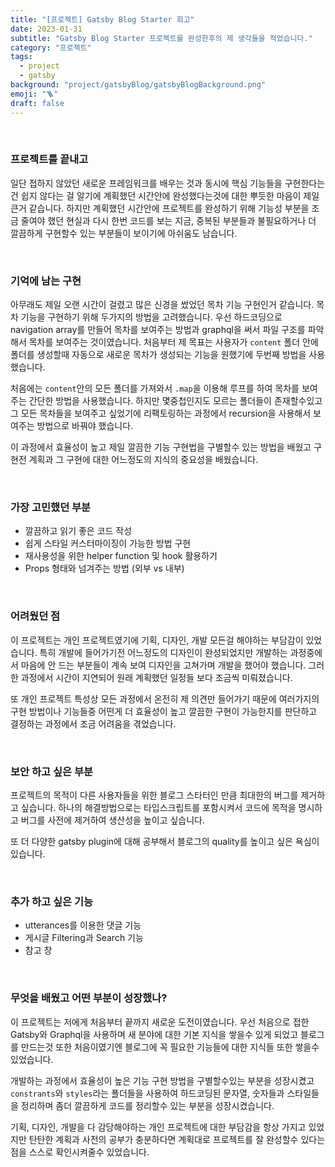 ```yaml
---
title: "[프로젝트] Gatsby Blog Starter 회고"
date: 2023-01-31
subtitle: "Gatsby Blog Starter 프로젝트를 완성한후의 제 생각들을 적었습니다."
category: "프로젝트"
tags:
  - project
  - gatsby
background: "project/gatsbyBlog/gatsbyBlogBackground.png"
emoji: "🪜"
draft: false
---
```


</br>

### 프로젝트를 끝내고

일단 접하지 않았던 새로운 프레임워크를 배우는 것과 동시에 핵심 기능들을 구현한다는건 쉽지 않다는 걸 알기에 계획했던 시간안에 완성했다는것에 대한 뿌듯한 마음이 제일 큰거 같습니다. 하지만 계획했던 시간안에 프로젝트를 완성하기 위해 기능성 부분을 조금 줄여야 했던 현실과 다시 한번 코드를 보는 지금, 중복된 부분들과 불필요하거나 더 깔끔하게 구현할수 있는 부분들이 보이기에 아쉬움도 남습니다.

</br>

### 기억에 남는 구현

아무래도 제일 오랜 시간이 걸렸고 많은 신경을 썼었던 목차 기능 구현인거 같습니다. 목차 기능을 구현하기 위해 두가지의 방법을 고려했습니다. 우선 하드코딩으로 navigation array를 만들어 목차를 보여주는 방법과 graphql을 써서 파일 구조를 파악해서 목차를 보여주는 것이였습니다. 처음부터 제 목표는 사용자가 `content` 폴더 안에 폴더를 생성할때 자동으로 새로운 목차가 생성되는 기능을 원했기에 두번째 방법을 사용했습니다.

처음에는 `content`안의 모든 폴더를 가져와서 `.map`을 이용해 루프를 하여 목차를 보여주는 간단한 방법을 사용했습니다. 하지만 몇중첩인지도 모르는 폴더들이 존재할수있고 그 모든 목차들을 보여주고 싶었기에 리팩토링하는 과정에서 recursion을 사용해서 보여주는 방법으로 바꿔야 했습니다.

이 과정에서 효율성이 높고 제일 깔끔한 기능 구현법을 구별할수 있는 방법을 배웠고 구현전 계획과 그 구현에 대한 어느정도의 지식의 중요성을 배웠습니다.

</br>

### 가장 고민했던 부분

- 깔끔하고 읽기 좋은 코드 작성
- 쉽게 스타일 커스터마이징이 가능한 방법 구현
- 재사용성을 위한 helper function 및 hook 활용하기
- Props 형태와 넘겨주는 방법 (외부 vs 내부)

</br>

### 어려웠던 점

이 프로젝트는 개인 프로젝트였기에 기획, 디자인, 개발 모든걸 해야하는 부담감이 있었습니다. 특히 개발에 들어가기전 어느정도의 디자인이 완성되었지만 개발하는 과정중에서 마음에 안 드는 부분들이 계속 보여 디자인을 고쳐가며 개발을 했어야 했습니다. 그러한 과정에서 시간이 지연되어 원래 계획했던 일정들 보다 조금씩 미뤄졌습니다.

또 개인 프로젝트 특성상 모든 과정에서 온전히 제 의견만 들어가기 때문에 여러가지의 구현 방법이나 기능들중 어떤게 더 효율성이 높고 깔끔한 구현이 가능한지를 판단하고 결정하는 과정에서 조금 어려움을 겪었습니다.

</br>

### 보안 하고 싶은 부분

프로젝트의 목적이 다른 사용자들을 위한 블로그 스타터인 만큼 최대한의 버그를 제거하고 싶습니다. 하나의 해결방법으로는 타입스크립트를 포함시켜서 코드에 목적을 명시하고 버그를 사전에 제거하여 생산성을 높이고 싶습니다.

또 더 다양한 gatsby plugin에 대해 공부해서 블로그의 quality를 높이고 싶은 욕심이 있습니다.

</br>

### 추가 하고 싶은 기능

- utterances를 이용한 댓글 기능
- 게시글 Filtering과 Search 기능
- 참고 창

</br>

### 무엇을 배웠고 어떤 부분이 성장했나?

이 프로젝트는 저에게 처음부터 끝까지 새로운 도전이였습니다. 우선 처음으로 접한 Gatsby와 Graphql을 사용하며 새 분야에 대한 기본 지식을 쌓을수 있게 되었고 블로그를 만드는것 또한 처음이였기엔 블로그에 꼭 필요한 기능들에 대한 지식들 또한 쌓을수 있었습니다.

개발하는 과정에서 효율성이 높은 기능 구현 방법을 구별할수있는 부분을 성장시켰고 `constrants`와 `styles`라는 폴더들을 사용하여 하드코딩된 문자열, 숫자들과 스타일들을 정리하며 좀더 깔끔하게 코드를 정리할수 있는 부분을 성장시켰습니다.

기획, 디자인, 개발을 다 감당해야하는 개인 프로젝트에 대한 부담감을 항상 가지고 있었지만 탄탄한 계획과 사전의 공부가 충분하다면 계획대로 프로젝트를 잘 완성할수 있다는 점을 스스로 확인시켜줄수 있었습니다.
